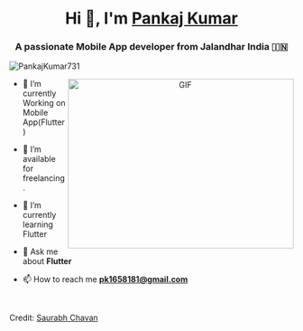 <h1 align="center">Hi 👋, I'm <a href="https://100rabhcsmc.github.io/Me.io/" target="blank">
Pankaj Kumar</a></h1>
<h3 align="center">A passionate Mobile App developer from Jalandhar India &#127470;&#127475</h3>

<p align="left"> <img src="https://komarev.com/ghpvc/?username=PankajKumar731&label=Profile%20views&color=0e75b6&style=flat" alt="PankajKumar731" /> </p>

<a target="_blank" align="center">
  <img align="right" top="500" height="300" width="400" alt="GIF" src="https://media.giphy.com/media/SWoSkN6DxTszqIKEqv/giphy.gif">
</a>

- 🌱 I’m currently Working on Mobile App(Flutter)

- 🤝 I’m available for freelancing.

- 🌱 I’m currently learning Flutter

- 💬 Ask me about **Flutter**

- 📫 How to reach me **pk1658181@gmail.com**
<br/>

Credit: [Saurabh Chavan](https://github.com/100rabhcsmc)
<!-- 👋 Hi, I’m @PankajKumar731
- 👀 I’m interested in ...
- 🌱 I’m currently learning ...
- 💞️ I’m looking to collaborate on ...
- 📫 How to reach me ...
- 😄 Pronouns: ...
- ⚡ Fun fact: ...-->

<!---
PankajKumar731/PankajKumar731 is a ✨ special ✨ repository because its `README.md` (this file) appears on your GitHub profile.
You can click the Preview link to take a look at your changes.
--->
